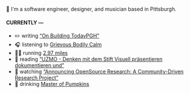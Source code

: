 👋 I'm a software engineer, designer, and musician based in Pittsburgh.

#### CURRENTLY —

* ✏️ writing [“On Building TodayPGH”](https://amoscato.com/journal/on-building-todaypgh/)
* 🎧 listening to [Grievous Bodily Calm](https://www.last.fm/music/Grievous+Bodily+Calm/_/Pastel+Clouds)
* 🏃‍♂️ running [2.97 miles](https://www.strava.com/activities/4393073468)
* 📘 reading [“UZMO - Denken mit dem Stift Visuell präsentieren dokumentieren und”](https://www.goodreads.com/book/show/22713395-uzmo---denken-mit-dem-stift-visuell-pr-sentieren-dokumentieren-und)
* 🍿 watching [“Announcing OpenSource Research: A Community-Driven Research Project”](https://youtu.be/Ir_H4FUZPQM)
* 🍺 drinking [Master of Pumpkins](https://untappd.com/user/namoscato/checkin/954066263)
